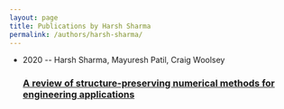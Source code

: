 ```yaml
---
layout: page
title: Publications by Harsh Sharma
permalink: /authors/harsh-sharma/
---
```


<ul class="post-list">
<li><span class='post-meta'>2020 -- Harsh Sharma, Mayuresh Patil, Craig Woolsey</span><h3><a class='post-link' href='../../a-review-of-structure-preserving-numerical-methods-for-engineering-applications'>A review of structure-preserving numerical methods for engineering applications</a></h3></li>

</ul>

